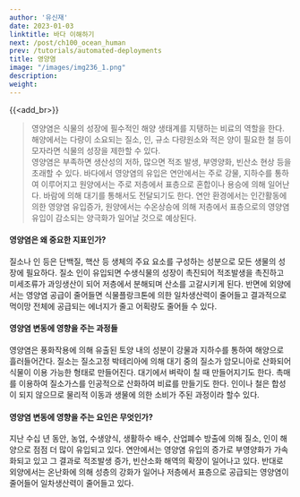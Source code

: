 ```yaml
---
author: '유신재'
date: 2023-01-03
linktitle: 바다 이해하기
next: /post/ch100_ocean_human
prev: /tutorials/automated-deployments
title: 영양염
image: "/images/img236_1.png"
description:
weight: 
---
```


{{<add_br>}}

> 영양염은 식물의 성장에 필수적인 해양 생태계를 지탱하는 비료의 역할을 한다. 해양에서는 다량이 소요되는 질소, 인, 규소 다량원소와 적은 양이 필요한 철 등이 모자라면 식물의 성장을 제한할 수 있다.   
> 영양염은 부족하면 생산성의 저하, 많으면 적조 발생, 부영양화, 빈산소 현상 등을 초래할 수 있다.
> 바다에서 영양염의 유입은 연안에서는 주로 강물, 지하수를 통하여 이루어지고 원양에서는 주로 저층에서 표층으로 혼합이나 용승에 의해 일어난다. 바람에 의해 대기를 통해서도 전달되기도 한다.
> 연안 환경에서는 인간활동에 의한 영양염 유입증가, 원양에서는 수온상승에 의해 저층에서 표층으로의 영양염 유입이 감소되는 양극화가 일어날 것으로 예상된다.

#### 영양염은 왜 중요한 지표인가?

질소나 인 등은 단백질, 핵산 등 생체의 주요 요소를 구성하는 성분으로 모든 생물의 성장에 필요하다. 질소 인이 유입되면 수생식물의 성장이 촉진되어 적조발생을 촉진하고 미세조류가 과잉생산이 되어 저층에서 분해되며 산소를 고갈시키게 된다. 반면에 외양에서는 영양염 공급이 줄어들면 식물플랑크톤에 의한 일차생산력이 줄어들고 결과적으로 먹이망 전체에 공급되는 에너지가 줄고 어획량도 줄어들 수 있다.  

#### 영양염 변동에 영향을 주는 과정들 

영양염은 풍화작용에 의해 유출된 토양 내의 성분이 강물과 지하수를 통하여 해양으로 흘러들어간다. 질소는 질소고정 박테리아에 의해 대기 중의 질소가 암모니아로 산화되어 식물이 이용 가능한 형태로 만들어진다. 대기에서 벼락이 칠 때 만들어지기도 한다. 촉매를 이용하여 질소가스를 인공적으로 산화하여 비료를 만들기도 한다. 인이나 철은 합성이 되지 않으므로 물리적 이동과 생물에 의한 소비가 주된 과정이라 할수 있다. 

#### 영양염 변동에 영향을 주는 요인은 무엇인가? 

지난 수십 년 동안, 농업, 수생양식, 생활하수 배수, 산업폐수 방출에 의해 질소, 인이 해양으로 점점 더 많이 유입되고 있다. 연안에서는 영양염 유입의 증가로 부영양화가 가속화되고 있고 그 결과로 적조발생 증가, 빈산소화 해역의 확장이 일어나고 있다. 반대로 외양에서는 온난화에 의해 성층의 강화가 일어나 저층에서 표층으로 공급되는 영양염이 줄어들어 일차생산력이 줄어들고 있다.